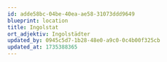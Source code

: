 ```yaml
---
id: adde58bc-04be-40ea-ae58-31073ddd9649
blueprint: location
title: Ingolstat
ort_adjektiv: Ingolstädter
updated_by: 0945c5d7-1b28-48e0-a9c0-0c4b00f325cb
updated_at: 1735388365
---
```

